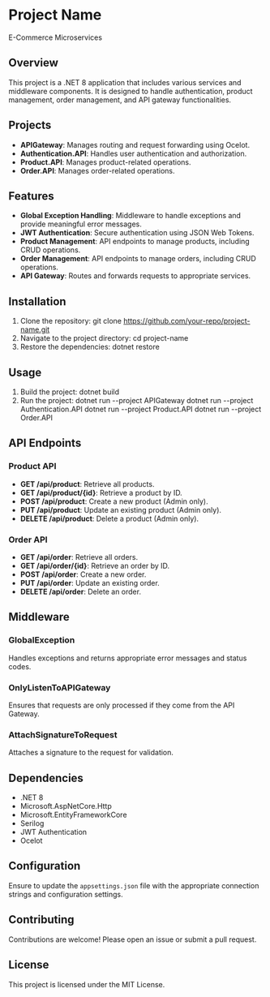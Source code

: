 # Project Name
E-Commerce Microservices

## Overview
This project is a .NET 8 application that includes various services and middleware components. It is designed to handle authentication, product management, order management, and API gateway functionalities.

## Projects
- **APIGateway**: Manages routing and request forwarding using Ocelot.
- **Authentication.API**: Handles user authentication and authorization.
- **Product.API**: Manages product-related operations.
- **Order.API**: Manages order-related operations.

## Features
- **Global Exception Handling**: Middleware to handle exceptions and provide meaningful error messages.
- **JWT Authentication**: Secure authentication using JSON Web Tokens.
- **Product Management**: API endpoints to manage products, including CRUD operations.
- **Order Management**: API endpoints to manage orders, including CRUD operations.
- **API Gateway**: Routes and forwards requests to appropriate services.

## Installation
1. Clone the repository:
    git clone https://github.com/your-repo/project-name.git
2. Navigate to the project directory:
    cd project-name
3. Restore the dependencies:
    dotnet restore

## Usage
1. Build the project:
    dotnet build
2. Run the project:
    dotnet run --project APIGateway
    dotnet run --project Authentication.API
    dotnet run --project Product.API
    dotnet run --project Order.API

## API Endpoints
### Product API
- **GET /api/product**: Retrieve all products.
- **GET /api/product/{id}**: Retrieve a product by ID.
- **POST /api/product**: Create a new product (Admin only).
- **PUT /api/product**: Update an existing product (Admin only).
- **DELETE /api/product**: Delete a product (Admin only).

### Order API
- **GET /api/order**: Retrieve all orders.
- **GET /api/order/{id}**: Retrieve an order by ID.
- **POST /api/order**: Create a new order.
- **PUT /api/order**: Update an existing order.
- **DELETE /api/order**: Delete an order.

## Middleware
### GlobalException
Handles exceptions and returns appropriate error messages and status codes.

### OnlyListenToAPIGateway
Ensures that requests are only processed if they come from the API Gateway.

### AttachSignatureToRequest
Attaches a signature to the request for validation.

## Dependencies
- .NET 8
- Microsoft.AspNetCore.Http
- Microsoft.EntityFrameworkCore
- Serilog
- JWT Authentication
- Ocelot

## Configuration
Ensure to update the `appsettings.json` file with the appropriate connection strings and configuration settings.

## Contributing
Contributions are welcome! Please open an issue or submit a pull request.

## License
This project is licensed under the MIT License.

    
